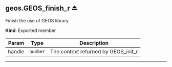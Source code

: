 <a name="exp_module_geos--geos.GEOS_finish_r"></a>

## geos.GEOS\_finish\_r ⏏
Finish the use of GEOS library

**Kind**: Exported member  

| Param | Type | Description |
| --- | --- | --- |
| handle | <code>number</code> | The context returned by GEOS_init_r |


---
